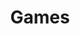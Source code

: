 ---
# You don't need to edit this file, it's empty on purpose.
# Edit theme's home layout instead if you wanna make some changes
# See: https://jekyllrb.com/docs/themes/#overriding-theme-defaults
layout: projects
title: Games
permalink: /games/
description: A list of all notable games developed by trigger_segfault, or that trigger_segfault has contributed to.
date_edited: 2018-11-21 12:00:00 -0400
projects:
  -
    title: "OpenRCT2 Contributions"
    url: /games/openrct2/
    image: /games/previews/openrct2.png
    description: "I worked on OpenRCT2's development during the summer of 2015 and 2017. I implemented a numerous features such as the game speed buttons, window theming, title sequence editing, in-game object selection, and changing an entrance's path in the scenario editor, and even the drawing of the logo on the title screen."
  -
    title: "Zelda Oracle Engine"
    url: https://github.com/trigger-segfault/ZeldaOracle
    image: /games/previews/zelda-oracle-engine.png
    description: "Zelda Oracle Engine is a recreation of the original Oracle of Ages/Seasons games with XNA with me and my brother. We have had a history of recreating the Oracle game engine ever since we were kids. We've done it in GameMaker, Java, and now we're moving onto XNA."
  -
    title: "ReEntry"
    url: https://www.youtube.com/watch?v=Y8bCYkayk2Y
    image: /games/previews/reentry.png
    description: "ReEntry is a top down arcade style bullet hell where the player plays as a virus trying to infect a computer and reach its system 32 files. An area based open travel system similar to that in games like gauntlet will be used as the setting, with the player being able to take some of the enemies powers to help them complete levels. The player starts in the downloads folder and must travel through the computer to get to its destination. Each level in the game is a directory in the computer, to advance to the next directory the player must defeat all enemies in the room. The game takes place in three areas of the computer: The user directory, the registry, and the windows directory. At the end of each area is a boss guarding the shortcut."
  -
    title: "One Way"
    url: https://imgur.com/a/InfQC
    image: /games/previews/one-way.png
    description: "One Way is a game I first created on the console in my first semester of game programming. During the second semester I remade it in Flash and added numerous new features to make it a very interesting and unique puzzle game."
  -
    title: "MURICAN TETRIS"
    url: https://imgur.com/a/AIyKL
    image: /games/previews/murican-tetris.png
    description: "My final game I created during my first year of game programming at college. The idea of Murican Tetris was a joke because of the fact that Tetris was made in Russia. Rule 1) All Tetrominos are red, white, and blue. Rule 2) Rock music must be playing at all times. Rule 3) Stars must fly out when a Tetromino lands."
  -
    title: "Asteroid Belt"
    url: http://imgur.com/a/ZQEIv
    image: /games/previews/asteroid-belt.png
    description: "A pretty basic game I made in Flash where you have to travel as far as possible while avoiding/destroying asteroids. A mixture between side-scrolling bullet hells and Asteroids."
---